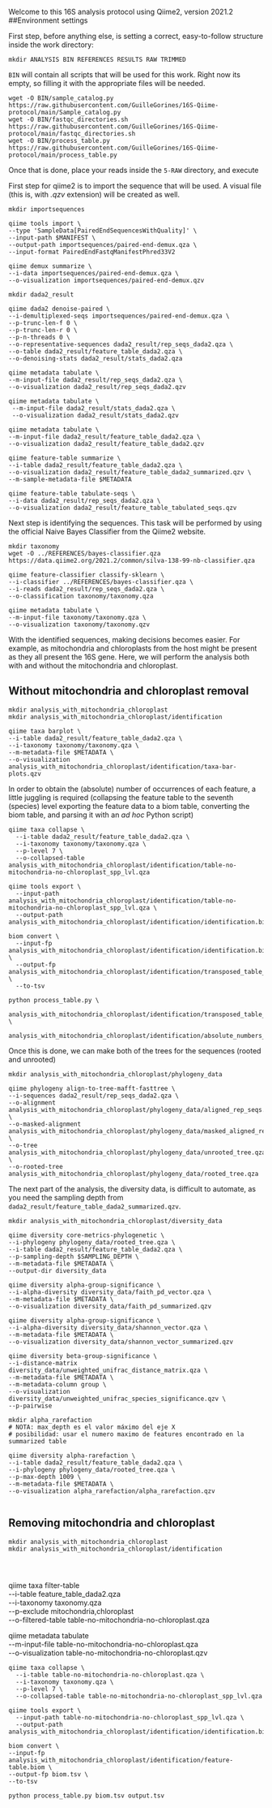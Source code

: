 Welcome to this 16S analysis protocol using Qiime2, version 2021.2
##Environment settings



First step, before anything else, is setting a correct, easy-to-follow structure inside the work directory: 

```
mkdir ANALYSIS BIN REFERENCES RESULTS RAW TRIMMED
```
`BIN` will contain all scripts that will be used for this work. Right now its empty, so filling it with the appropriate files will be needed.

```
wget -O BIN/sample_catalog.py https://raw.githubusercontent.com/GuilleGorines/16S-Qiime-protocol/main/Sample_catalog.py
wget -O BIN/fastqc_directories.sh  https://raw.githubusercontent.com/GuilleGorines/16S-Qiime-protocol/main/fastqc_directories.sh
wget -O BIN/process_table.py https://raw.githubusercontent.com/GuilleGorines/16S-Qiime-protocol/main/process_table.py
```
Once that is done, place your reads inside the `5-RAW` directory, and execute


First step for qiime2 is to import the sequence that will be used. A visual file (this is, with  _.qzv_ extension) will be created as well.

```
mkdir importsequences

qiime tools import \
--type 'SampleData[PairedEndSequencesWithQuality]' \
--input-path $MANIFEST \
--output-path importsequences/paired-end-demux.qza \
--input-format PairedEndFastqManifestPhred33V2

qiime demux summarize \
--i-data importsequences/paired-end-demux.qza \
--o-visualization importsequences/paired-end-demux.qzv

```

```
mkdir dada2_result

qiime dada2 denoise-paired \
--i-demultiplexed-seqs importsequences/paired-end-demux.qza \
--p-trunc-len-f 0 \
--p-trunc-len-r 0 \
--p-n-threads 0 \
--o-representative-sequences dada2_result/rep_seqs_dada2.qza \
--o-table dada2_result/feature_table_dada2.qza \
--o-denoising-stats dada2_result/stats_dada2.qza

qiime metadata tabulate \
--m-input-file dada2_result/rep_seqs_dada2.qza \
--o-visualization dada2_result/rep_seqs_dada2.qzv

qiime metadata tabulate \
 --m-input-file dada2_result/stats_dada2.qza \
 --o-visualization dada2_result/stats_dada2.qzv

qiime metadata tabulate \
--m-input-file dada2_result/feature_table_dada2.qza \
--o-visualization dada2_result/feature_table_dada2.qzv

qiime feature-table summarize \
--i-table dada2_result/feature_table_dada2.qza \
--o-visualization dada2_result/feature_table_dada2_summarized.qzv \
--m-sample-metadata-file $METADATA

qiime feature-table tabulate-seqs \
--i-data dada2_result/rep_seqs_dada2.qza \
--o-visualization dada2_result/feature_table_tabulated_seqs.qzv
```

Next step is identifying the sequences. This task will be performed by using the official Naive Bayes Classifier from the Qiime2 website. 
```
mkdir taxonomy
wget -O ../REFERENCES/bayes-classifier.qza https://data.qiime2.org/2021.2/common/silva-138-99-nb-classifier.qza

qiime feature-classifier classify-sklearn \
--i-classifier ../REFERENCES/bayes-classifier.qza \
--i-reads dada2_result/rep_seqs_dada2.qza \
--o-classification taxonomy/taxonomy.qza

qiime metadata tabulate \
--m-input-file taxonomy/taxonomy.qza \
--o-visualization taxonomy/taxonomy.qzv
```

With the identified sequences, making decisions becomes easier. For example, as mitochondria and chloroplasts from the host might be present as they all present the 16S gene. Here, we will perform the analysis both with and without the mitochondria and chloroplast.

## Without mitochondria and chloroplast removal

```
mkdir analysis_with_mitochondria_chloroplast
mkdir analysis_with_mitochondria_chloroplast/identification

qiime taxa barplot \
--i-table dada2_result/feature_table_dada2.qza \
--i-taxonomy taxonomy/taxonomy.qza \
--m-metadata-file $METADATA \
--o-visualization analysis_with_mitochondria_chloroplast/identification/taxa-bar-plots.qzv
```

In order to obtain the (absolute) number of occurrences of each feature, a little juggling is required (collapsing the feature table to the seventh (species) level exporting the feature data to a biom table, converting the biom table, and parsing it with an _ad hoc_ Python script)

```
qiime taxa collapse \
  --i-table dada2_result/feature_table_dada2.qza \
  --i-taxonomy taxonomy/taxonomy.qza \
  --p-level 7 \
  --o-collapsed-table analysis_with_mitochondria_chloroplast/identification/table-no-mitochondria-no-chloroplast_spp_lvl.qza

qiime tools export \
  --input-path analysis_with_mitochondria_chloroplast/identification/table-no-mitochondria-no-chloroplast_spp_lvl.qza \
  --output-path analysis_with_mitochondria_chloroplast/identification/identification.biom

biom convert \
  --input-fp analysis_with_mitochondria_chloroplast/identification/identification.biom \
  --output-fp analysis_with_mitochondria_chloroplast/identification/transposed_table_no_mitochondria_no_cloroplast.tsv \
  --to-tsv

python process_table.py \
   analysis_with_mitochondria_chloroplast/identification/transposed_table_no_mitochondria_no_cloroplast.tsv \
   analysis_with_mitochondria_chloroplast/identification/absolute_numbers_taxonomy_no_mitochondria_no_cloroplast.tsv 

```
Once this is done, we can make both of the trees for the sequences (rooted and unrooted)

```
mkdir analysis_with_mitochondria_chloroplast/phylogeny_data

qiime phylogeny align-to-tree-mafft-fasttree \
--i-sequences dada2_result/rep_seqs_dada2.qza \
--o-alignment analysis_with_mitochondria_chloroplast/phylogeny_data/aligned_rep_seqs.qza \
--o-masked-alignment analysis_with_mitochondria_chloroplast/phylogeny_data/masked_aligned_rep_seqs.qza \
--o-tree analysis_with_mitochondria_chloroplast/phylogeny_data/unrooted_tree.qza \
--o-rooted-tree analysis_with_mitochondria_chloroplast/phylogeny_data/rooted_tree.qza
```

The next part of the analysis, the diversity data, is difficult to automate, as you need the sampling depth from `dada2_result/feature_table_dada2_summarized.qzv`.

```
mkdir analysis_with_mitochondria_chloroplast/diversity_data

qiime diversity core-metrics-phylogenetic \
--i-phylogeny phylogeny_data/rooted_tree.qza \
--i-table dada2_result/feature_table_dada2.qza \
--p-sampling-depth $SAMPLING_DEPTH \
--m-metadata-file $METADATA \
--output-dir diversity_data

qiime diversity alpha-group-significance \
--i-alpha-diversity diversity_data/faith_pd_vector.qza \
--m-metadata-file $METADATA \
--o-visualization diversity_data/faith_pd_summarized.qzv

qiime diversity alpha-group-significance \
--i-alpha-diversity diversity_data/shannon_vector.qza \
--m-metadata-file $METADATA \
--o-visualization diversity_data/shannon_vector_summarized.qzv

qiime diversity beta-group-significance \
--i-distance-matrix diversity_data/unweighted_unifrac_distance_matrix.qza \
--m-metadata-file $METADATA \
--m-metadata-column group \
--o-visualization diversity_data/unweighted_unifrac_species_significance.qzv \
--p-pairwise

```


```
mkdir alpha_rarefaction
# NOTA: max_depth es el valor máximo del eje X
# posibilidad: usar el numero maximo de features encontrado en la summarized table

qiime diversity alpha-rarefaction \
--i-table dada2_result/feature_table_dada2.qza \
--i-phylogeny phylogeny_data/rooted_tree.qza \
--p-max-depth 1009 \
--m-metadata-file $METADATA \
--o-visualization alpha_rarefaction/alpha_rarefaction.qzv


```



## Removing mitochondria and chloroplast

```
mkdir analysis_with_mitochondria_chloroplast
mkdir analysis_with_mitochondria_chloroplast/identification




```


qiime taxa filter-table \
  --i-table feature_table_dada2.qza \
  --i-taxonomy taxonomy.qza \
  --p-exclude mitochondria,chloroplast \
  --o-filtered-table table-no-mitochondria-no-chloroplast.qza

qiime metadata tabulate \
  --m-input-file table-no-mitochondria-no-chloroplast.qza \
  --o-visualization table-no-mitochondria-no-chloroplast.qzv
  
```
qiime taxa collapse \
  --i-table table-no-mitochondria-no-chloroplast.qza \
  --i-taxonomy taxonomy.qza \
  --p-level 7 \
  --o-collapsed-table table-no-mitochondria-no-chloroplast_spp_lvl.qza

qiime tools export \
  --input-path table-no-mitochondria-no-chloroplast_spp_lvl.qza \
  --output-path analysis_with_mitochondria_chloroplast/identification/identification.biom

biom convert \
--input-fp analysis_with_mitochondria_chloroplast/identification/feature-table.biom \
--output-fp biom.tsv \
--to-tsv

python process_table.py biom.tsv output.tsv 
```
